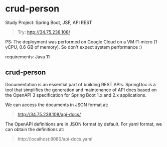 # crud-person
Study Project: Spring Boot, JSF, API REST


> Try: http://34.75.238.108/

PS: The deployment was performed on Google Cloud on a VM f1-micro (1 vCPU, 0.6 GB of memory). So don't expect system performance :)

requirements: Java 11

## crud-person

Documentation is an essential part of building REST APIs.  SpringDoc is a tool that simplifies the generation and maintenance of API docs based on the OpenAPI 3 specification for Spring Boot 1.x and 2.x applications.

We can access the documents in JSON format at:
> http://34.75.238.108/api-docs/

The OpenAPI definitions are in JSON format by default. For yaml format, we can obtain the definitions at:
> http://localhost:8080/api-docs.yaml
